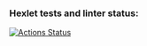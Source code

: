 ### Hexlet tests and linter status:
[![Actions Status](https://github.com/daryasokolova04/layout-designer-project-58/actions/workflows/hexlet-check.yml/badge.svg)](https://github.com/daryasokolova04/layout-designer-project-58/actions)